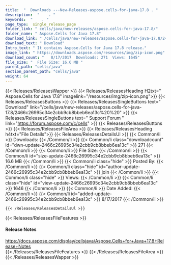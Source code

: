 ```yaml
---
title:  "  Downloads ---New-Releases-aspose.cells-for-java-17.8 . " 
description:  "    . " 
keywords:  "    . " 
page_type:  single_release_page
folder_link: " cells/java/new-releases/aspose.cells-for-java-17.8/"
folder_name: " Aspose.Cells for Java 17.8"
download_link: " /cells/java/new-releases/aspose.cells-for-java-17.8/2466c26995c34e2cbb9cb8bbeb6ea13c"
download_text: " Download"
Intro_text: " It contains Aspose.Cells for Java 17.8 release."
image_link: " https://downloads.aspose.com/resources/img/zip-icon.png"
download_count: "   8/17/2017  Downloads: 271  Views: 1645"
file_size: "  File Size: 16.6 MB "
parent_path: "cells/java"
section_parent_path: "cells/java"
weight: 64 
---
```


{{< Releases/ReleasesWapper >}}
  {{< Releases/ReleasesHeading H2txt=" Aspose.Cells for Java 17.8" imagelink="/resources/img/zip-icon.png">}}
  {{< Releases/ReleasesButtons >}}
    {{< Releases/ReleasesSingleButtons text=" Download" link="/cells/java/new-releases/aspose.cells-for-java-17.8/2466c26995c34e2cbb9cb8bbeb6ea13c%20%20" >}}
    {{< Releases/ReleasesSingleButtons text=" Support Forum " link="https://forum.aspose.com/c/cells" >}}
  {{< Releases/ReleasesButtons >}}
  {{< Releases/ReleasesFileArea >}}
    {{< Releases/ReleasesHeading h4txt="File Details">}}
    {{< Releases/ReleasesDetailsUl >}}
            {{< Common/li  >}} Downloads: {{< /Common/li >}} 
      {{< Common/li class="downloadcount" id="dwn-update-2466c26995c34e2cbb9cb8bbeb6ea13c" >}} 271 {{< /Common/li >}} 
      {{< Common/li  >}} File Size: {{< /Common/li >}} 
      {{< Common/li id="size-update-2466c26995c34e2cbb9cb8bbeb6ea13c" >}} 16.6 MB {{< /Common/li >}} 
      {{< Common/li  class="hide" >}} Posted By: {{< /Common/li >}} 
      {{< Common/li class="hide" id="author-update-2466c26995c34e2cbb9cb8bbeb6ea13c" >}} join {{< /Common/li >}} 
      {{< Common/li class="hide"  >}} Views: {{< /Common/li >}} 
      {{< Common/li class="hide" id="view-update-2466c26995c34e2cbb9cb8bbeb6ea13c" >}} 1646 {{< /Common/li >}} 
      {{< Common/li  >}} Date Added: {{< /Common/li >}} 
      {{< Common/li id="added-update-2466c26995c34e2cbb9cb8bbeb6ea13c" >}} 8/17/2017 {{< /Common/li >}} 

    {{< /Releases/ReleasesDetailsUl >}}

  {{< Releases/ReleasesFileFeatures >}}
      <h4>Release Notes</h4><div><a href="https://docs.aspose.com/display/cellsjava/Aspose.Cells+for+Java+17.8+Release+Notes">https://docs.aspose.com/display/cellsjava/Aspose.Cells+for+Java+17.8+Release+Notes</a></div>
  {{< /Releases/ReleasesFileFeatures >}}
 {{< /Releases/ReleasesFileArea >}}
{{< /Releases/ReleasesWapper >}}


